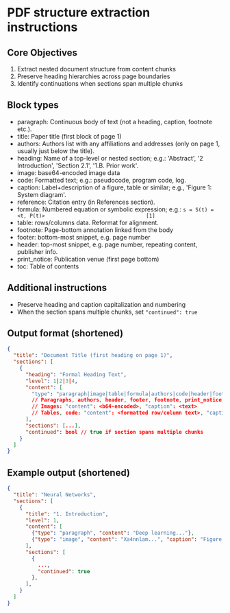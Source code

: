 # PDF structure extraction instructions

## Core Objectives
1. Extract nested document structure from content chunks
2. Preserve heading hierarchies across page boundaries
3. Identify continuations when sections span multiple chunks

## Block types
- paragraph: Continuous body of text (not a heading, caption, footnote etc.).
- title: Paper title (first block of page 1)
- authors: Authors list with any affiliations and addresses (only on page 1, usually just below the title).
- heading: Name of a top-level or nested section; e.g.: 'Abstract', '2 Introduction', 'Section 2.1', '1.B. Prior work'.
- image: base64-encoded image data
- code: Formatted text; e.g.: pseudocode, program code, log.
- caption: Label+description of a figure, table or similar; e.g., 'Figure 1: System diagram'.
- reference: Citation entry (in References section).
- formula: Numbered equation or symbolic expression; e.g.: `s = S(t) = <t, P(t)>                                 [1]`
- table: rows/columns data. Reformat for alignment.
- footnote: Page-bottom annotation linked from the body
- footer: bottom-most snippet, e.g. page number
- header: top-most snippet, e.g. page number, repeating content, publisher info.
- print_notice: Publication venue (first page bottom)
- toc: Table of contents

## Additional instructions
- Preserve heading and caption capitalization and numbering
- When the section spans multiple chunks, set `"continued": true`

## Output format (shortened)
```json
{
  "title": "Document Title (first heading on page 1)",
  "sections": [
    {
      "heading": "Formal Heading Text",
      "level": 1|2|3|4,
      "content": [
        "type": "paragraph|image|table|formula|authors|code|header|footer|print_notice|toc|reference",
        // Paragraphs, authors, header, footer, footnote, print_notice, toc: "content": <text>
        // Images: "content": <b64-encoded>, "caption": <text>
        // Tables, code: "content": <formatted row/column text>, "caption": <text>
      ],
      "sections": [...],
      "continued": bool // true if section spans multiple chunks
    }
  ]
}
```

## Example output (shortened)
```json
{
  "title": "Neural Networks",
  "sections": [
    {
      "title": "1. Introduction",
      "level": 1,
      "content": [
        {"type": "paragraph", "content": "Deep learning..."},
        {"type": "image", "content": "Xa4nnlam...", "caption": "Figure 1: Architecture"}
      ],
      "sections": [
        {
          ...,
          "continued": true
        },
      ],
    }
  ]
}
```
